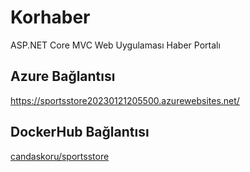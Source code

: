 # Korhaber

ASP.NET Core MVC Web Uygulaması Haber Portalı

## Azure Bağlantısı
https://sportsstore20230121205500.azurewebsites.net/

## DockerHub Bağlantısı
[candaskoru/sportsstore](https://hub.docker.com/repository/docker/candaskoru/sportsstore/)

